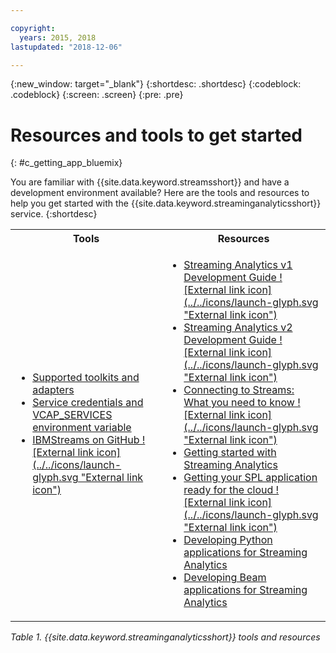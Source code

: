 ```yaml
---

copyright:
  years: 2015, 2018
lastupdated: "2018-12-06"

---
```


<!-- Attribute definitions -->
{:new_window: target="_blank"}
{:shortdesc: .shortdesc}
{:codeblock: .codeblock}
{:screen: .screen}
{:pre: .pre}

# Resources and tools to get started
{: #c_getting_app_bluemix}


 You are familiar with {{site.data.keyword.streamsshort}} and have a development environment available? Here are the tools and resources to help you get started with the {{site.data.keyword.streaminganalyticsshort}} service.
{:shortdesc}

<table summary="This table provides a list of tool and resources you need to develop and deploy your {{site.data.keyword.streamsshort}} applications.">
  <tr>
    <th>Tools<br></th>
    <th>Resources<br></th>
  </tr>
  <tr>
    <td>
      <ul>
        <li><a href="/docs/services/StreamingAnalytics/compatible_toolkits.html" target="_blank">Supported toolkits and adapters</a><br></li>
        <li><a href="/docs/services/StreamingAnalytics/service_plans.html#vcap_services" target="_blank">Service credentials and VCAP_SERVICES environment variable </a><br></li>
        <li><a href="https://github.com/IBMStreams" target="_blank">IBMStreams on
GitHub ![External link icon](../../icons/launch-glyph.svg "External link icon")</a><br></li>
      </ul>    
    </td>
    <td>
      <ul>
        <li><a href="https://developer.ibm.com/streamsdev/docs/bluemix-streaming-analytics-development-guide/" target="_blank">Streaming Analytics v1 Development Guide ![External link icon](../../icons/launch-glyph.svg "External link icon")</a><br></li>
        <li><a href="https://developer.ibm.com/streamsdev/docs/streaming-analytics-dev-guide/" target="_blank">Streaming Analytics v2 Development Guide ![External link icon](../../icons/launch-glyph.svg "External link icon")</a><br></li>
        <li><a href="https://www.ibm.com/blogs/bluemix/2017/02/connecting-to-streams/" target="_blank">Connecting to Streams: What you need to know ![External link icon](../../icons/launch-glyph.svg "External link icon")</a><br></li>
        <li><a href="/docs/services/StreamingAnalytics/index.html" target="_blank">Getting started with Streaming Analytics</a><br></li>
        <li><a href="https://developer.ibm.com/streamsdev/docs/getting-spl-application-ready-cloud" target="_blank">Getting your SPL application ready for the cloud ![External link icon](../../icons/launch-glyph.svg "External link icon")</a><br></li>
        <li><a href="/docs/services/StreamingAnalytics/t_develop_apps_python.html#t_develop_apps_python" target="_blank">Developing Python applications for Streaming Analytics</a><br></li>
        <li><a href="/docs/services/StreamingAnalytics/develop_beam_apps.html" target="_blank">Developing Beam applications for Streaming Analytics</a><br></li>
      </ul>    
    </td>
  </tr>
</table>

*Table 1. {{site.data.keyword.streaminganalyticsshort}} tools and resources*
